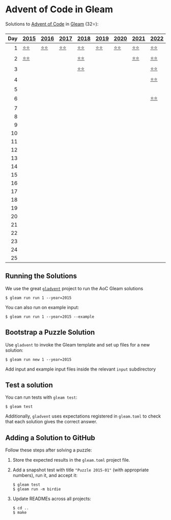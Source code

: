 # Advent of Code in Gleam

Solutions to [Advent of Code](https://adventofcode.com/) in [Gleam](https://gleam.run/) (32⭐):

|   Day | [2015](aoc/src/aoc_2015)                 | [2016](aoc/src/aoc_2016)                 | [2017](aoc/src/aoc_2017)                 | [2018](aoc/src/aoc_2018)                 | [2019](aoc/src/aoc_2019)                 | [2020](aoc/src/aoc_2020)                 | [2021](aoc/src/aoc_2021)                 | [2022](aoc/src/aoc_2022)                 |
|------:|:-----------------------------------------|:-----------------------------------------|:-----------------------------------------|:-----------------------------------------|:-----------------------------------------|:-----------------------------------------|:-----------------------------------------|:-----------------------------------------|
|     1 | [⭐⭐](aoc/src/aoc_2015/README_day_1.md) | [⭐⭐](aoc/src/aoc_2016/README_day_1.md) | [⭐⭐](aoc/src/aoc_2017/README_day_1.md) | [⭐⭐](aoc/src/aoc_2018/README_day_1.md) | [⭐⭐](aoc/src/aoc_2019/README_day_1.md) | [⭐⭐](aoc/src/aoc_2020/README_day_1.md) | [⭐⭐](aoc/src/aoc_2021/README_day_1.md) | [⭐⭐](aoc/src/aoc_2022/README_day_1.md) |
|     2 | [⭐⭐](aoc/src/aoc_2015/README_day_2.md) |                                          |                                          | [⭐⭐](aoc/src/aoc_2018/README_day_2.md) |                                          |                                          | [⭐⭐](aoc/src/aoc_2021/README_day_2.md) | [⭐⭐](aoc/src/aoc_2022/README_day_2.md) |
|     3 |                                          |                                          |                                          | [⭐⭐](aoc/src/aoc_2018/README_day_3.md) |                                          |                                          |                                          | [⭐⭐](aoc/src/aoc_2022/README_day_3.md) |
|     4 |                                          |                                          |                                          |                                          |                                          |                                          |                                          | [⭐⭐](aoc/src/aoc_2022/README_day_4.md) |
|     5 |                                          |                                          |                                          |                                          |                                          |                                          |                                          |                                          |
|     6 |                                          |                                          |                                          |                                          |                                          |                                          |                                          | [⭐⭐](aoc/src/aoc_2022/README_day_6.md) |
|     7 |                                          |                                          |                                          |                                          |                                          |                                          |                                          |                                          |
|     8 |                                          |                                          |                                          |                                          |                                          |                                          |                                          |                                          |
|     9 |                                          |                                          |                                          |                                          |                                          |                                          |                                          |                                          |
|    10 |                                          |                                          |                                          |                                          |                                          |                                          |                                          |                                          |
|    11 |                                          |                                          |                                          |                                          |                                          |                                          |                                          |                                          |
|    12 |                                          |                                          |                                          |                                          |                                          |                                          |                                          |                                          |
|    13 |                                          |                                          |                                          |                                          |                                          |                                          |                                          |                                          |
|    14 |                                          |                                          |                                          |                                          |                                          |                                          |                                          |                                          |
|    15 |                                          |                                          |                                          |                                          |                                          |                                          |                                          |                                          |
|    16 |                                          |                                          |                                          |                                          |                                          |                                          |                                          |                                          |
|    17 |                                          |                                          |                                          |                                          |                                          |                                          |                                          |                                          |
|    18 |                                          |                                          |                                          |                                          |                                          |                                          |                                          |                                          |
|    19 |                                          |                                          |                                          |                                          |                                          |                                          |                                          |                                          |
|    20 |                                          |                                          |                                          |                                          |                                          |                                          |                                          |                                          |
|    21 |                                          |                                          |                                          |                                          |                                          |                                          |                                          |                                          |
|    22 |                                          |                                          |                                          |                                          |                                          |                                          |                                          |                                          |
|    23 |                                          |                                          |                                          |                                          |                                          |                                          |                                          |                                          |
|    24 |                                          |                                          |                                          |                                          |                                          |                                          |                                          |                                          |
|    25 |                                          |                                          |                                          |                                          |                                          |                                          |                                          |                                          |

## Running the Solutions

We use the great [`gladvent`](https://github.com/TanklesXL/gladvent/) project to run the AoC Gleam solutions

```console
$ gleam run run 1 --year=2015
```

You can also run on example input:

```console
$ gleam run run 1 --year=2015 --example
```

## Bootstrap a Puzzle Solution

Use `gladvent` to invoke the Gleam template and set up files for a new solution:

```console
$ gleam run new 1 --year=2015
```

Add input and example input files inside the relevant `input` subdirectory

## Test a solution

You can run tests with `gleam test`:

```console
$ gleam test
```

Additionally, `gladvent` uses expectations registered in `gleam.toml` to check
that each solution gives the correct answer.

## Adding a Solution to GitHub

Follow these steps after solving a puzzle:

1. Store the expected results in the `gleam.toml` project file.

2. Add a snapshot test with title `"Puzzle 2015-01"` (with appropriate numbers),
run it, and accept it:

    ```console
    $ gleam test
    $ gleam run -m birdie
    ```

3. Update READMEs across all projects:

    ```console
    $ cd ..
    $ make
    ```
